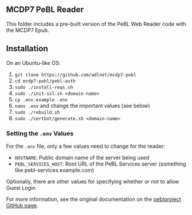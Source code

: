 ## MCDP7 PeBL Reader
This folder includes a pre-built version of the PeBL Web Reader code with the MCDP7 Epub.

## Installation
On an Ubuntu-like OS:

1. `git clone https://github.com/adlnet/mcdp7-pebl`
1. `cd mcdp7-pebl/pebl-auth`
1. `sudo ./install-reqs.sh`
1. `sudo ./init-ssl.sh <domain-name>`
1. `cp .env.example .env`
1. `nano .env` and change the important values (see below)
1. `sudo ./rebuild.sh`
1. `sudo ./certbot/generate.sh <domain-name>`

### Setting the `.env` Values
For the `.env` file, only a few values need to change for the reader:

- `HOSTNAME`: Public domain name of the server being used
- `PEBL_SERVICES_HOST`: Root URL of the PeBL Services server (something like pebl-services.example.com)

Optionally, there are other values for specifying whether or not to allow Guest Login.

For more information, see the original documentation on the [peblproject GitHub page](https://github.com/peblproject).
